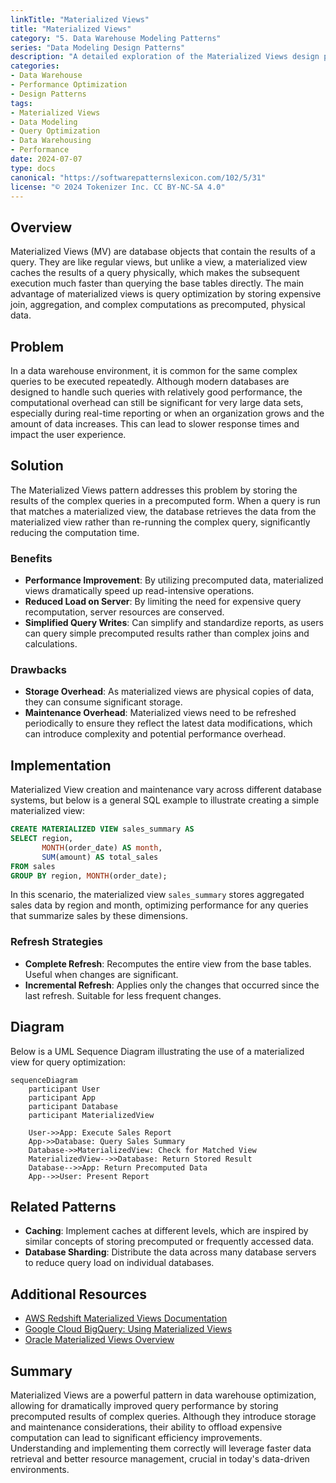 ```yaml
---
linkTitle: "Materialized Views"
title: "Materialized Views"
category: "5. Data Warehouse Modeling Patterns"
series: "Data Modeling Design Patterns"
description: "A detailed exploration of the Materialized Views design pattern used to precompute and store complex query results, enhancing the performance and efficiency of frequent queries in data warehouse environments."
categories:
- Data Warehouse
- Performance Optimization
- Design Patterns
tags:
- Materialized Views
- Data Modeling
- Query Optimization
- Data Warehousing
- Performance
date: 2024-07-07
type: docs
canonical: "https://softwarepatternslexicon.com/102/5/31"
license: "© 2024 Tokenizer Inc. CC BY-NC-SA 4.0"
---
```



## Overview

Materialized Views (MV) are database objects that contain the results of a query. They are like regular views, but unlike a view, a materialized view caches the results of a query physically, which makes the subsequent execution much faster than querying the base tables directly. The main advantage of materialized views is query optimization by storing expensive join, aggregation, and complex computations as precomputed, physical data.

## Problem

In a data warehouse environment, it is common for the same complex queries to be executed repeatedly. Although modern databases are designed to handle such queries with relatively good performance, the computational overhead can still be significant for very large data sets, especially during real-time reporting or when an organization grows and the amount of data increases. This can lead to slower response times and impact the user experience.

## Solution

The Materialized Views pattern addresses this problem by storing the results of the complex queries in a precomputed form. When a query is run that matches a materialized view, the database retrieves the data from the materialized view rather than re-running the complex query, significantly reducing the computation time.

### Benefits

- **Performance Improvement**: By utilizing precomputed data, materialized views dramatically speed up read-intensive operations.
- **Reduced Load on Server**: By limiting the need for expensive query recomputation, server resources are conserved.
- **Simplified Query Writes**: Can simplify and standardize reports, as users can query simple precomputed results rather than complex joins and calculations.

### Drawbacks

- **Storage Overhead**: As materialized views are physical copies of data, they can consume significant storage.
- **Maintenance Overhead**: Materialized views need to be refreshed periodically to ensure they reflect the latest data modifications, which can introduce complexity and potential performance overhead.

## Implementation

Materialized View creation and maintenance vary across different database systems, but below is a general SQL example to illustrate creating a simple materialized view:

```sql
CREATE MATERIALIZED VIEW sales_summary AS
SELECT region, 
       MONTH(order_date) AS month, 
       SUM(amount) AS total_sales
FROM sales
GROUP BY region, MONTH(order_date);
```

In this scenario, the materialized view `sales_summary` stores aggregated sales data by region and month, optimizing performance for any queries that summarize sales by these dimensions.

### Refresh Strategies

- **Complete Refresh**: Recomputes the entire view from the base tables. Useful when changes are significant.
- **Incremental Refresh**: Applies only the changes that occurred since the last refresh. Suitable for less frequent changes.

## Diagram

Below is a UML Sequence Diagram illustrating the use of a materialized view for query optimization:

```mermaid
sequenceDiagram
    participant User
    participant App
    participant Database
    participant MaterializedView

    User->>App: Execute Sales Report
    App->>Database: Query Sales Summary
    Database->>MaterializedView: Check for Matched View
    MaterializedView-->>Database: Return Stored Result
    Database-->>App: Return Precomputed Data
    App-->>User: Present Report
```

## Related Patterns

- **Caching**: Implement caches at different levels, which are inspired by similar concepts of storing precomputed or frequently accessed data.
- **Database Sharding**: Distribute the data across many database servers to reduce query load on individual databases.

## Additional Resources

- [AWS Redshift Materialized Views Documentation](https://docs.aws.amazon.com/redshift/latest/dg/materialized-view-concepts.html)
- [Google Cloud BigQuery: Using Materialized Views](https://cloud.google.com/bigquery/docs/materialized-views-intro)
- [Oracle Materialized Views Overview](https://www.oracle.com/database/technologies/materialized-views.html)

## Summary

Materialized Views are a powerful pattern in data warehouse optimization, allowing for dramatically improved query performance by storing precomputed results of complex queries. Although they introduce storage and maintenance considerations, their ability to offload expensive computation can lead to significant efficiency improvements. Understanding and implementing them correctly will leverage faster data retrieval and better resource management, crucial in today's data-driven environments.
